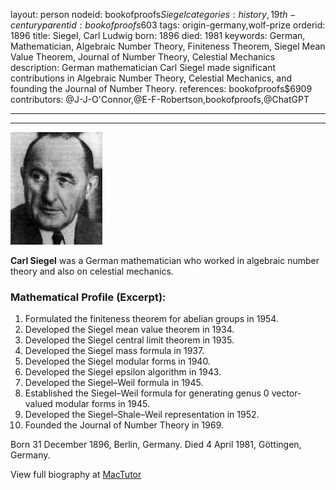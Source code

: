 layout: person
nodeid: bookofproofs$Siegel
categories: history,19th-century
parentid: bookofproofs$603
tags: origin-germany,wolf-prize
orderid: 1896
title: Siegel, Carl Ludwig
born: 1896
died: 1981
keywords: German, Mathematician, Algebraic Number Theory, Finiteness Theorem, Siegel Mean Value Theorem, Journal of Number Theory, Celestial Mechanics
description: German mathematician Carl Siegel made significant contributions in Algebraic Number Theory, Celestial Mechanics, and founding the Journal of Number Theory.
references: bookofproofs$6909
contributors: @J-J-O'Connor,@E-F-Robertson,bookofproofs,@ChatGPT

---



---

![Siegel.jpg](https://github.com/bookofproofs/bookofproofs.github.io/blob/main/_sources/_assets/images/portraits/Siegel.jpg?raw=true)

**Carl Siegel** was a German mathematician who worked in algebraic number theory and also on celestial mechanics.

### Mathematical Profile (Excerpt):
1. Formulated the finiteness theorem for abelian groups in 1954. 
2. Developed the Siegel mean value theorem in 1934. 
3. Developed the Siegel central limit theorem in 1935. 
4. Developed the Siegel mass formula in 1937. 
5. Developed the Siegel modular forms in 1940. 
6. Developed the Siegel epsilon algorithm in 1943. 
7. Developed the Siegel–Weil formula in 1945. 
8. Established the Siegel–Weil formula for generating genus 0 vector-valued modular forms in 1945. 
9. Developed the Siegel–Shale–Weil representation in 1952. 
10. Founded the Journal of Number Theory in 1969.

Born 31 December 1896, Berlin, Germany. Died 4 April 1981, Göttingen, Germany.

View full biography at [MacTutor](https://mathshistory.st-andrews.ac.uk/Biographies/Siegel/)
